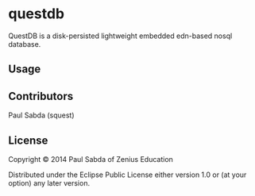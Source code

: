 # questdb

QuestDB is a disk-persisted lightweight embedded edn-based nosql
database.

## Usage

## Contributors

Paul Sabda (squest)

## License

Copyright © 2014 Paul Sabda of Zenius Education

Distributed under the Eclipse Public License either version 1.0 or (at
your option) any later version.
